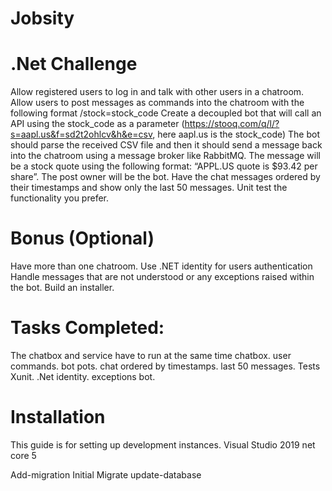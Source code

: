 # Jobsity
# .Net Challenge
Allow registered users to log in and talk with other users in a chatroom.
Allow users to post messages as commands into the chatroom with the following format /stock=stock_code
Create a decoupled bot that will call an API using the stock_code as a parameter (https://stooq.com/q/l/?s=aapl.us&f=sd2t2ohlcv&h&e=csv, here aapl.us is the stock_code)
The bot should parse the received CSV file and then it should send a message back into the chatroom using a message broker like RabbitMQ. The message will be a stock quote using the following format: “APPL.US quote is $93.42 per share”. The post owner will be the bot. 
Have the chat messages ordered by their timestamps and show only the last 50 messages. 
Unit test the functionality you prefer. 
# Bonus (Optional)
Have more than one chatroom. 
Use .NET identity for users authentication 
Handle messages that are not understood or any exceptions raised within the bot. 
Build an installer. 

# Tasks Completed:
The chatbox and service have to run at the same time 
chatbox. 
user commands. 
bot pots. 
chat ordered by timestamps. 
last 50 messages. 
Tests Xunit. 
.Net identity. 
exceptions bot. 

# Installation
This guide is for setting up development instances.
Visual Studio 2019 net core 5

Add-migration Initial Migrate 
update-database




